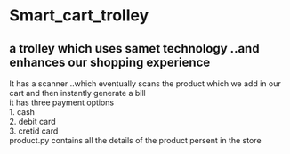 # Smart_cart_trolley
<h2> a trolley which uses samet technology ..and enhances our shopping experience <br> </h2>
<p> It has a scanner ..which eventually scans the product which we add in our cart and then instantly generate a bill<br>
it has three payment options<br>
1. cash<br>
2. debit card<br>
3. cretid card <br>
product.py contains all the details of the product persent in the store <br> </p>


